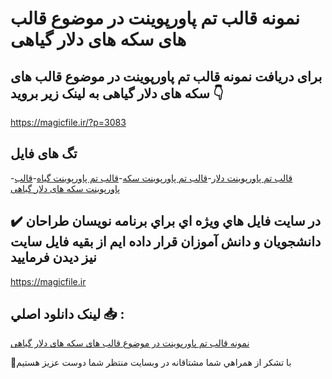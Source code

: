# نمونه قالب تم پاورپوینت در موضوع قالب های سکه های دلار گیاهی

## برای دریافت نمونه قالب تم پاورپوینت در موضوع قالب های سکه های دلار گیاهی به لینک زیر بروید 👇

https://magicfile.ir/?p=3083

## تگ های فایل

-[قالب تم پاورپوینت دلار](https://magicfile.ir/product/%d9%be%d8%a7%d9%88%d8%b1%d9%be%d9%88%db%8c%d9%86%d8%aa-%d9%82%d8%a7%d9%84%d8%a8-%d9%87%d8%a7%db%8c-%d8%b3%da%a9%d9%87-%d9%87%d8%a7%db%8c-%d8%af%d9%84%d8%a7%d8%b1-%da%af%db%8c%d8%a7%d9%87%db%8c/)-[قالب تم پاورپوینت سکه](https://magicfile.ir/product/%d9%be%d8%a7%d9%88%d8%b1%d9%be%d9%88%db%8c%d9%86%d8%aa-%d9%82%d8%a7%d9%84%d8%a8-%d9%87%d8%a7%db%8c-%d8%b3%da%a9%d9%87-%d9%87%d8%a7%db%8c-%d8%af%d9%84%d8%a7%d8%b1-%da%af%db%8c%d8%a7%d9%87%db%8c/)-[قالب تم پاورپوینت گیاه](https://magicfile.ir/product/%d9%be%d8%a7%d9%88%d8%b1%d9%be%d9%88%db%8c%d9%86%d8%aa-%d9%82%d8%a7%d9%84%d8%a8-%d9%87%d8%a7%db%8c-%d8%b3%da%a9%d9%87-%d9%87%d8%a7%db%8c-%d8%af%d9%84%d8%a7%d8%b1-%da%af%db%8c%d8%a7%d9%87%db%8c/)-[قالب پاورپوینت سکه های دلار گیاهی](https://magicfile.ir/product/%d9%be%d8%a7%d9%88%d8%b1%d9%be%d9%88%db%8c%d9%86%d8%aa-%d9%82%d8%a7%d9%84%d8%a8-%d9%87%d8%a7%db%8c-%d8%b3%da%a9%d9%87-%d9%87%d8%a7%db%8c-%d8%af%d9%84%d8%a7%d8%b1-%da%af%db%8c%d8%a7%d9%87%db%8c/)

## ✔️ در سايت فايل هاي ويژه اي براي برنامه نويسان طراحان دانشجويان و دانش آموزان قرار داده ايم از بقيه فايل سايت نيز ديدن فرماييد

https://magicfile.ir


## لينک دانلود اصلي 📥 :

[نمونه قالب تم پاورپوینت در موضوع قالب های سکه های دلار گیاهی](https://magicfile.ir/product/%d9%be%d8%a7%d9%88%d8%b1%d9%be%d9%88%db%8c%d9%86%d8%aa-%d9%82%d8%a7%d9%84%d8%a8-%d9%87%d8%a7%db%8c-%d8%b3%da%a9%d9%87-%d9%87%d8%a7%db%8c-%d8%af%d9%84%d8%a7%d8%b1-%da%af%db%8c%d8%a7%d9%87%db%8c/) 


🙏با تشکر از همراهي شما مشتاقانه در وبسایت منتظر شما دوست عزیز هستیم

